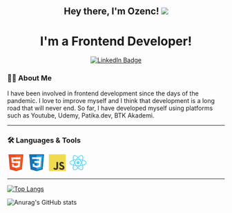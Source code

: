 <div>
<h2 align="center">
  Hey there, I'm Ozenc!
  <img src="https://media.giphy.com/media/hvRJCLFzcasrR4ia7z/giphy.gif" width="30px"/>
</h2>
<h1 align="center">I'm a Frontend Developer!</h1>

<div id="badges" align="center">
  <a href="https://www.linkedin.com/in/ozencdurur/">
    <img src="https://img.shields.io/badge/LinkedIn-blue?style=for-the-badge&logo=linkedin&logoColor=white" alt="LinkedIn Badge"/>
  </a>
</div>

### :man_technologist: About Me
I have been involved in frontend development since the days of the pandemic. I love to improve myself and I think that development is a long road that will never end. So far, I have developed myself using platforms such as Youtube, Udemy, Patika.dev, BTK Akademi.

<hr>

### :hammer_and_wrench: Languages & Tools
<div>
   <img src="https://github.com/devicons/devicon/blob/master/icons/html5/html5-original.svg" title="Html" alt="Html" width="40" height="40" />&nbsp;
  <img src="https://github.com/devicons/devicon/blob/master/icons/css3/css3-original.svg" title="Css" alt="Css" width="40" height="40" />&nbsp;
  <img src="https://github.com/devicons/devicon/blob/master/icons/javascript/javascript-original.svg" title="JavaScript" alt="JavaScript" width="40" height="40" />&nbsp;
  <img src="https://github.com/devicons/devicon/blob/master/icons/react/react-original.svg" title="React" alt="React" width="40" height="40" />&nbsp;
  </div>
  <hr>
 
  [![Top Langs](https://github-readme-stats-git-masterrstaa-rickstaa.vercel.app/api/top-langs/?username=ozencdurur&layout=compact&theme=radical)](https://github.com/anuraghazra/github-readme-stats)

  ![Anurag's GitHub stats](https://github-readme-stats-git-masterrstaa-rickstaa.vercel.app/api?username=ozencdurur&show_icons=true&theme=radical)
